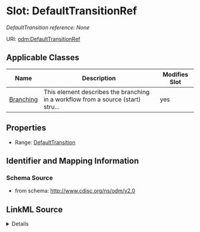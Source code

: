 # Slot: DefaultTransitionRef


_DefaultTransition reference: None_



URI: [odm:DefaultTransitionRef](http://www.cdisc.org/ns/odm/v2.0/DefaultTransitionRef)



<!-- no inheritance hierarchy -->




## Applicable Classes

| Name | Description | Modifies Slot |
| --- | --- | --- |
[Branching](Branching.md) | This element describes the branching in a workflow from a source (start) stru... |  yes  |







## Properties

* Range: [DefaultTransition](DefaultTransition.md)





## Identifier and Mapping Information







### Schema Source


* from schema: http://www.cdisc.org/ns/odm/v2.0




## LinkML Source

<details>
```yaml
name: DefaultTransitionRef
description: 'DefaultTransition reference: None'
from_schema: http://www.cdisc.org/ns/odm/v2.0
rank: 1000
identifier: false
alias: DefaultTransitionRef
domain_of:
- Branching
range: DefaultTransition

```
</details>